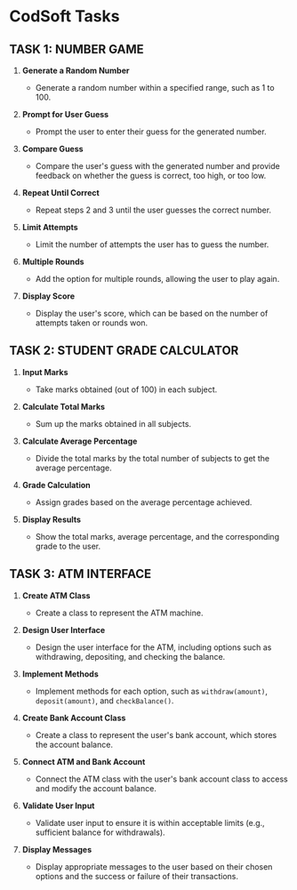 # CodSoft Tasks

## TASK 1: NUMBER GAME

1. **Generate a Random Number**
   - Generate a random number within a specified range, such as 1 to 100.

2. **Prompt for User Guess**
   - Prompt the user to enter their guess for the generated number.

3. **Compare Guess**
   - Compare the user's guess with the generated number and provide feedback on whether the guess is correct, too high, or too low.

4. **Repeat Until Correct**
   - Repeat steps 2 and 3 until the user guesses the correct number.

5. **Limit Attempts**
   - Limit the number of attempts the user has to guess the number.

6. **Multiple Rounds**
   - Add the option for multiple rounds, allowing the user to play again.

7. **Display Score**
   - Display the user's score, which can be based on the number of attempts taken or rounds won.

## TASK 2: STUDENT GRADE CALCULATOR

1. **Input Marks**
   - Take marks obtained (out of 100) in each subject.

2. **Calculate Total Marks**
   - Sum up the marks obtained in all subjects.

3. **Calculate Average Percentage**
   - Divide the total marks by the total number of subjects to get the average percentage.

4. **Grade Calculation**
   - Assign grades based on the average percentage achieved.

5. **Display Results**
   - Show the total marks, average percentage, and the corresponding grade to the user.

## TASK 3: ATM INTERFACE

1. **Create ATM Class**
   - Create a class to represent the ATM machine.

2. **Design User Interface**
   - Design the user interface for the ATM, including options such as withdrawing, depositing, and checking the balance.

3. **Implement Methods**
   - Implement methods for each option, such as `withdraw(amount)`, `deposit(amount)`, and `checkBalance()`.

4. **Create Bank Account Class**
   - Create a class to represent the user's bank account, which stores the account balance.

5. **Connect ATM and Bank Account**
   - Connect the ATM class with the user's bank account class to access and modify the account balance.

6. **Validate User Input**
   - Validate user input to ensure it is within acceptable limits (e.g., sufficient balance for withdrawals).

7. **Display Messages**
   - Display appropriate messages to the user based on their chosen options and the success or failure of their transactions.
